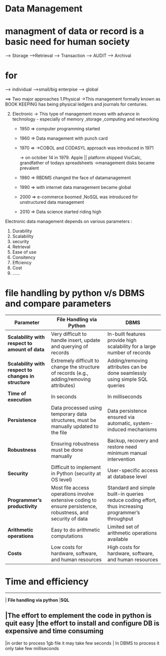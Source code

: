 # Data Management 
# managment of data or record is a basic need for human society 

--> Storage 
-->Retrieval
--> Transaction
--> AUDIT 
--> Archival 

 # for 
 --> individual 
 -->small/big enterpise 
 --> global

 ==> Two major approaches 
 1.Physical 
    ->This management formally known as BOOK KEEPING has being physical ledgers and journals for centuries.



2. Electronic
  -> This type of management moves with advance in technology - especially of memory ,storage ,computing and networking 
    
    * 1950 => computer programming started 
    * 1960 => Data management with punch card 
    * 1970 =>
         ->COBOL and CODASYL approach was introduced in 1971

         -> on october 14 in 1979. Apple || platform shipped VisiCalc, grandfather of todays spreadsheets 
         ->management disks became prevalent 

    * 1980 => RBDMS changed the face of datamanagement 

    * 1990 => with internet data management became global 

    * 2000 => e-commerce boomed ,NoSQL was introduced for unstructured data management 

    * 2010 => Data science started riding high 


Electronic data management depends on various parameters :
1. Durability 
2. Scalability 
3. security 
4. Retrieval
5. Ease of use 
6. Consitency 
7. Effciency 
8. Cost 
9. ...... 


# file handling by python v/s DBMS and compare parameters


| **Parameter**                                        | **File Handling via Python**                                                                                 | **DBMS**                                                                                           |
| ---------------------------------------------------- | ------------------------------------------------------------------------------------------------------------ | -------------------------------------------------------------------------------------------------- |
| **Scalability with respect to amount of data**       | Very difficult to handle insert, update and querying of records                                              | In-built features provide high scalability for a large number of records                           |
| **Scalability with respect to changes in structure** | Extremely difficult to change the structure of records (e.g., adding/removing attributes)                    | Adding/removing attributes can be done seamlessly using simple SQL queries                         |
| **Time of execution**                                | In seconds                                                                                                   | In milliseconds                                                                                    |
| **Persistence**                                      | Data processed using temporary data structures, must be manually updated to the file                         | Data persistence ensured via automatic, system-induced mechanisms                                  |
| **Robustness**                                       | Ensuring robustness must be done manually                                                                    | Backup, recovery and restore need minimum manual intervention                                      |
| **Security**                                         | Difficult to implement in Python (security at OS level)                                                      | User-specific access at database level                                                             |
| **Programmer’s productivity**                        | Most file access operations involve extensive coding to ensure persistence, robustness, and security of data | Standard and simple built-in queries reduce coding effort, thus increasing programmer’s throughput |
| **Arithmetic operations**                            | Easy to do arithmetic computations                                                                           | Limited set of arithmetic operations available                                                     |
| **Costs**                                            | Low costs for hardware, software, and human resources                                                        | High costs for hardware, software, and human resources                                             |

# Time and efficiency
 -------------------------------------------------------------------------------------------
| **File handling via python**                                |**SQL** 
 
 |The effort to emplement the code in python is quit easy      |the effort to install and configure DB is expensive and time consuming
---------------------------------------------------------------------------------------------
|in order to process 1gb file it may take few seconds          | In DBMS to process it only take few milliseconds 


